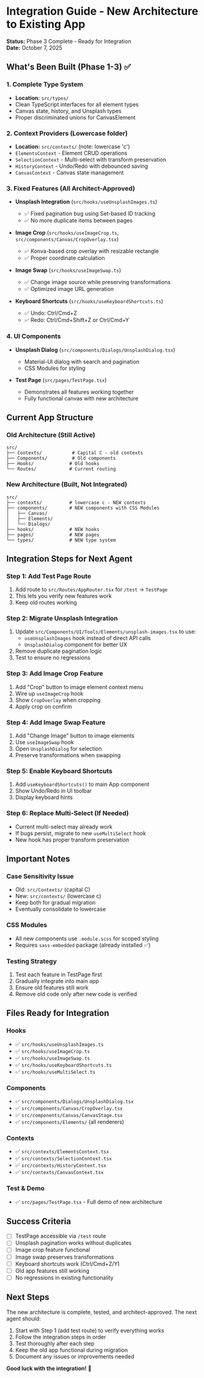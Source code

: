 # Integration Guide - New Architecture to Existing App

**Status:** Phase 3 Complete - Ready for Integration  
**Date:** October 7, 2025

## What's Been Built (Phase 1-3) ✅

### 1. Complete Type System
- **Location:** `src/types/`
- Clean TypeScript interfaces for all element types
- Canvas state, history, and Unsplash types
- Proper discriminated unions for CanvasElement

### 2. Context Providers (Lowercase folder)
- **Location:** `src/contexts/` (note: lowercase 'c')
- `ElementsContext` - Element CRUD operations
- `SelectionContext` - Multi-select with transform preservation
- `HistoryContext` - Undo/Redo with debounced saving
- `CanvasContext` - Canvas state management

### 3. Fixed Features (All Architect-Approved)
- **Unsplash Integration** (`src/hooks/useUnsplashImages.ts`)
  - ✅ Fixed pagination bug using Set-based ID tracking
  - ✅ No more duplicate items between pages
  
- **Image Crop** (`src/hooks/useImageCrop.ts`, `src/components/Canvas/CropOverlay.tsx`)
  - ✅ Konva-based crop overlay with resizable rectangle
  - ✅ Proper coordinate calculation
  
- **Image Swap** (`src/hooks/useImageSwap.ts`)
  - ✅ Change image source while preserving transformations
  - ✅ Optimized image URL generation
  
- **Keyboard Shortcuts** (`src/hooks/useKeyboardShortcuts.ts`)
  - ✅ Undo: Ctrl/Cmd+Z
  - ✅ Redo: Ctrl/Cmd+Shift+Z or Ctrl/Cmd+Y

### 4. UI Components
- **Unsplash Dialog** (`src/components/Dialogs/UnsplashDialog.tsx`)
  - Material-UI dialog with search and pagination
  - CSS Modules for styling
  
- **Test Page** (`src/pages/TestPage.tsx`)
  - Demonstrates all features working together
  - Fully functional canvas with new architecture

## Current App Structure

### Old Architecture (Still Active)
```
src/
├── Contexts/           # Capital C - old contexts
├── Components/         # Old components
├── Hooks/             # Old hooks
└── Routes/            # Current routing
```

### New Architecture (Built, Not Integrated)
```
src/
├── contexts/          # lowercase c - NEW contexts
├── components/        # NEW components with CSS Modules
│   ├── Canvas/
│   ├── Elements/
│   └── Dialogs/
├── hooks/             # NEW hooks
├── pages/             # NEW pages
└── types/             # NEW type system
```

## Integration Steps for Next Agent

### Step 1: Add Test Page Route
1. Add route to `src/Routes/AppRouter.tsx` for `/test` → `TestPage`
2. This lets you verify new features work
3. Keep old routes working

### Step 2: Migrate Unsplash Integration
1. Update `src/Components/UI/Tools/Elements/unsplash-images.tsx` to use:
   - `useUnsplashImages` hook instead of direct API calls
   - `UnsplashDialog` component for better UX
2. Remove duplicate pagination logic
3. Test to ensure no regressions

### Step 3: Add Image Crop Feature
1. Add "Crop" button to image element context menu
2. Wire up `useImageCrop` hook
3. Show `CropOverlay` when cropping
4. Apply crop on confirm

### Step 4: Add Image Swap Feature
1. Add "Change Image" button to image elements
2. Use `useImageSwap` hook
3. Open `UnsplashDialog` for selection
4. Preserve transformations when swapping

### Step 5: Enable Keyboard Shortcuts
1. Add `useKeyboardShortcuts()` to main App component
2. Show Undo/Redo in UI toolbar
3. Display keyboard hints

### Step 6: Replace Multi-Select (If Needed)
- Current multi-select may already work
- If bugs persist, migrate to new `useMultiSelect` hook
- New hook has proper transform preservation

## Important Notes

### Case Sensitivity Issue
- Old: `src/Contexts/` (capital C)
- New: `src/contexts/` (lowercase c)
- Keep both for gradual migration
- Eventually consolidate to lowercase

### CSS Modules
- All new components use `.module.scss` for scoped styling
- Requires `sass-embedded` package (already installed ✅)

### Testing Strategy
1. Test each feature in TestPage first
2. Gradually integrate into main app
3. Ensure old features still work
4. Remove old code only after new code is verified

## Files Ready for Integration

### Hooks
- ✅ `src/hooks/useUnsplashImages.ts`
- ✅ `src/hooks/useImageCrop.ts`
- ✅ `src/hooks/useImageSwap.ts`
- ✅ `src/hooks/useKeyboardShortcuts.ts`
- ✅ `src/hooks/useMultiSelect.ts`

### Components
- ✅ `src/components/Dialogs/UnsplashDialog.tsx`
- ✅ `src/components/Canvas/CropOverlay.tsx`
- ✅ `src/components/Canvas/CanvasStage.tsx`
- ✅ `src/components/Elements/` (all renderers)

### Contexts
- ✅ `src/contexts/ElementsContext.tsx`
- ✅ `src/contexts/SelectionContext.tsx`
- ✅ `src/contexts/HistoryContext.tsx`
- ✅ `src/contexts/CanvasContext.tsx`

### Test & Demo
- ✅ `src/pages/TestPage.tsx` - Full demo of new architecture

## Success Criteria

- [ ] TestPage accessible via `/test` route
- [ ] Unsplash pagination works without duplicates
- [ ] Image crop feature functional
- [ ] Image swap preserves transformations
- [ ] Keyboard shortcuts work (Ctrl/Cmd+Z/Y)
- [ ] Old app features still working
- [ ] No regressions in existing functionality

## Next Steps

The new architecture is complete, tested, and architect-approved. The next agent should:

1. Start with Step 1 (add test route) to verify everything works
2. Follow the integration steps in order
3. Test thoroughly after each step
4. Keep the old app functional during migration
5. Document any issues or improvements needed

**Good luck with the integration!** 🚀
